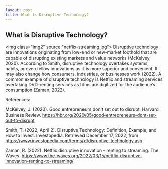 ```yaml
---
layout: post
title: What is Disruptive Technology?
---
```


## What is Disruptive Technology?

<img class="img2" source:"netflix-streaming.jpg">
Disruptive technology are innovations originating from low-end or new-market foothold that are capable of disrupting existing markets and value networks (McKelvey, 2020). According to Smith, disruptive technology overtakes systems, habits, or even fellow innovations as it is more superior and convenient. It may also change how consumers, industries, or businesses work (2022). A common example of disruptive technology is Netflix and streaming services overtaking DVD-renting services as films are digitized for the audience’s consumption (Zaman, 2022).

References:

McKelvey, J. (2020). Good entrepreneurs don't set out to disrupt. Harvard Business Review. https://hbr.org/2020/05/good-entrepreneurs-dont-set-out-to-disrupt

Smith, T. (2022, April 2). Disruptive Technology: Definition, Example, and How to Invest. Investopedia. Retrieved December 17, 2022, from https://www.investopedia.com/terms/d/disruptive-technology.asp
 
Zaman, R. (2022). Netflix disruptive innovation – renting to streaming. The Waves. https://www.the-waves.org/2022/03/15/netflix-disruptive-innovation-renting-to-streaming/
  
